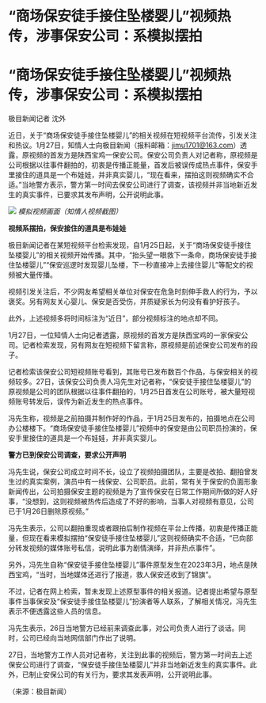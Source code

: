 # “商场保安徒手接住坠楼婴儿”视频热传，涉事保安公司：系模拟摆拍

# “商场保安徒手接住坠楼婴儿”视频热传，涉事保安公司：系模拟摆拍

极目新闻记者 沈外

近日，关于“商场保安徒手接住坠楼婴儿”的相关视频在短视频平台流传，引发关注和热议。1月27日，知情人士向极目新闻（报料邮箱：jimu1701@163.com）透露，原视频的首发方是陕西宝鸡一保安公司。保安公司负责人对记者称，原视频是公司根据以往事件翻拍的，初衷是传播正能量，首发后被误传成热点事件，保安手里接住的道具是一个布娃娃，并非真实婴儿，“现在看来，摆拍这则视频确实不合适。”当地警方表示，警方第一时间去保安公司进行了调查，该视频并非当地新近发生的真实事件，已要求其发布声明，公开说明此事。

![](https://inews.gtimg.com/om_bt/O8K9Aty_BBzCE9pi3aWARDut2QCXVFWJfTlsf4v4klT2wAA/1000)
_模拟视频画面（知情人视频截图）_

**视频系摆拍，保安接住的道具是布娃娃**

极目新闻记者在某短视频平台检索发现，自1月25日起，关于“商场保安徒手接住坠楼婴儿”的相关视频开始传播。其中，“抬头望一眼救下一条命，商场保安徒手接住坠楼婴儿”“保安巡逻时发现婴儿坠楼，下一秒直接冲上去接住婴儿”等配文的视频被大量传播。

视频引发关注后，不少网友希望相关单位对保安在危急时刻伸手救人的行为，予以褒奖。另有网友关心婴儿、保安是否受伤，并质疑家长为何没有看护好孩子。

此外，上述视频多将时间标注为“近日”，部分视频标注的地点却不同。

1月27日，一位知情人士向记者透露，原视频的首发方是陕西宝鸡的一家保安公司。记者检索发现，另有网友在短视频下留言称，原视频是前述保安公司发布的段子。

记者检索该保安公司短视频账号看到，其账号已发布数百个作品，与保安相关的视频较多。27日，该保安公司负责人冯先生对记者称，“保安徒手接住坠楼婴儿”的原视频是公司的团队根据以往事件翻拍的，1月25日首发在公司账号，被大量短视频账号转发后，误传为新近发生的热点事件。

冯先生称，视频是之前拍摄并制作好的作品，于1月25日发布的，拍摄地点在公司办公楼楼下。“商场保安徒手接住坠楼婴儿”视频中的保安是由公司职员扮演的，保安手里接住的道具是一个布娃娃，并非真实婴儿。

**警方已到保安公司调查，要求公开声明**

冯先生说，保安公司成立时间不长，设立了视频拍摄团队，主要是改拍、翻拍曾发生过的真实案例，演员中有一线保安、公司职员。此前，常有关于保安的负面形象新闻传出，公司拍摄保安主题的视频是为了宣传保安在日常工作期间所做的好人好事，“没想到，这则视频被热传后造成了不好的影响，当事人对视频有意见，公司已于1月26日删除原视频。”

冯先生表示，公司以翻拍重现或者跟拍后制作视频在平台上传播，初衷是传播正能量，但现在看来模拟摆拍“保安徒手接住坠楼婴儿”这则视频确实不合适，“已向部分转发视频的媒体账号私信，说明此事为剧情演绎，并非热点事件”。

另外，冯先生自称“保安徒手接住坠楼婴儿”事件原型发生在2023年3月，地点是陕西宝鸡，“当时，当地媒体还进行了报道，救人保安还收到了锦旗”。

不过，记者在网上检索，暂未发现上述原型事件的相关报道。记者提出希望与原型事件当事保安及“保安徒手接住坠楼婴儿”扮演者等人联系，了解相关情况，冯先生表示不便透露这些人员的信息。

冯先生表示，26日当地警方已经前来调查此事，对公司负责人进行了谈话。同时，公司已经向当地网信部门作出了说明。

27日，当地警方工作人员对记者称，关注到此事的视频后，警方第一时间去上述保安公司进行了调查，“保安徒手接住坠楼婴儿”并非当地新近发生的真实事件。此外，已制止安保公司的有关行为，要求其发表声明，公开说明此事。

（来源：极目新闻）

